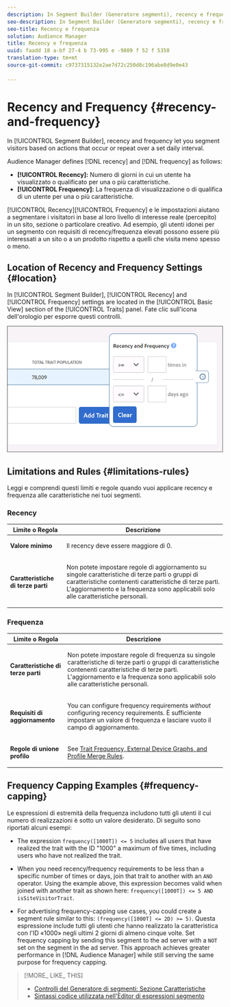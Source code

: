 ```yaml
---
description: In Segment Builder (Generatore segmenti), recency e frequenza ti consente di segmentare i visitatori in base alle azioni che avvengono o ripetere un intervallo giornaliero impostato.
seo-description: In Segment Builder (Generatore segmenti), recency e frequenza ti consente di segmentare i visitatori in base alle azioni che avvengono o ripetere un intervallo giornaliero impostato.
seo-title: Recency e frequenza
solution: Audience Manager
title: Recency e frequenza
uuid: faadd 18 a-bf 27-4 b 73-995 e -9809 f 52 f 5350
translation-type: tm+mt
source-git-commit: c9737315132e2ae7d72c250d8c196abe8d9e0e43

---
```



# Recency and Frequency {#recency-and-frequency}

In [!UICONTROL Segment Builder], recency and frequency let you segment visitors based on actions that occur or repeat over a set daily interval.

Audience Manager defines [!DNL recency] and [!DNL frequency] as follows:

* **[!UICONTROL Recency]:** Numero di giorni in cui un utente ha visualizzato o qualificato per una o più caratteristiche.
* **[!UICONTROL Frequency]:** La frequenza di visualizzazione o di qualifica di un utente per una o più caratteristiche.

[!UICONTROL Recency][!UICONTROL Frequency] e le impostazioni aiutano a segmentare i visitatori in base al loro livello di interesse reale (percepito) in un sito, sezione o particolare creativo. Ad esempio, gli utenti idonei per un segmento con requisiti di recency/frequenza elevati possono essere più interessati a un sito o a un prodotto rispetto a quelli che visita meno spesso o meno.

## Location of Recency and Frequency Settings {#location}

In [!UICONTROL Segment Builder], [!UICONTROL Recency] and [!UICONTROL Frequency] settings are located in the [!UICONTROL Basic View] section of the [!UICONTROL Traits] panel. Fate clic sull'icona dell'orologio per esporre questi controlli.

![](assets/recency_frequency.png)

## Limitations and Rules {#limitations-rules}

Leggi e comprendi questi limiti e regole quando vuoi applicare recency e frequenza alle caratteristiche nei tuoi segmenti.

### Recency

<table id="table_026064124C694D75B7A960457D50170B"> 
 <thead> 
  <tr> 
   <th colname="col1" class="entry"> Limite o Regola </th> 
   <th colname="col2" class="entry"> Descrizione </th> 
  </tr> 
 </thead>
 <tbody> 
  <tr> 
   <td colname="col1"> <p> <b>Valore minimo</b> </p> </td> 
   <td colname="col2"> <p>Il recency deve essere maggiore di 0. </p> </td> 
  </tr> 
  <tr> 
   <td colname="col1"> <p> <b>Caratteristiche di terze parti</b> </p> </td> 
   <td colname="col2"> <p>Non potete impostare regole di aggiornamento su singole caratteristiche di terze parti o gruppi di caratteristiche contenenti caratteristiche di terze parti. L'aggiornamento e la frequenza sono applicabili solo alle caratteristiche personali. </p> </td> 
  </tr> 
 </tbody> 
</table>

### Frequenza

<table id="table_EBD621D26C8B4D03933E8C0753C892A7"> 
 <thead> 
  <tr> 
   <th colname="col1" class="entry"> Limite o Regola </th> 
   <th colname="col2" class="entry"> Descrizione </th> 
  </tr> 
 </thead>
 <tbody> 
  <tr> 
   <td colname="col1"> <p> <b>Caratteristiche di terze parti</b> </p> </td> 
   <td colname="col2"> <p>Non potete impostare regole di frequenza su singole caratteristiche di terze parti o gruppi di caratteristiche contenenti caratteristiche di terze parti. L'aggiornamento e la frequenza sono applicabili solo alle caratteristiche personali. </p> </td> 
  </tr> 
  <tr> 
   <td colname="col1"> <p> <b>Requisiti di aggiornamento</b> </p> </td> 
   <td colname="col2"> <p>You can configure frequency requirements <i>without</i> configuring recency requirements. È sufficiente impostare un valore di frequenza e lasciare vuoto il campo di aggiornamento. </p> </td> 
  </tr> 
  <tr> 
   <td colname="col1"> <p><b>Regole di unione profilo</b> </p> </td> 
   <td colname="col2"> <p>See <a href="../../faq/faq-profile-merge.md#trait-freq-device-rules"> Trait Frequency, External Device Graphs, and Profile Merge Rules</a>. </p> </td> 
  </tr> 
 </tbody> 
</table>

## Frequency Capping Examples {#frequency-capping}

Le espressioni di estremità della frequenza includono tutti gli utenti il cui numero di realizzazioni è sotto un valore desiderato. Di seguito sono riportati alcuni esempi:

* The expression `frequency([1000T]) <= 5` includes all users that have realized the trait with the ID "1000" a maximum of five times, including users who have not realized the trait.
* When you need recency/frequency requirements to be less than a specific number of times or days, join that trait to another with an `AND` operator. Using the example above, this expression becomes valid when joined with another trait as shown here: `frequency([1000T]) <= 5 AND isSiteVisitorTrait`.

* For advertising frequency-capping use cases, you could create a segment rule similar to this: `(frequency([1000T] <= 2D) >= 5)`. Questa espressione include tutti gli utenti che hanno realizzato la caratteristica con l'ID «1000» negli ultimi 2 giorni di almeno cinque volte. Set frequency capping by sending this segment to the ad server with a `NOT` set on the segment in the ad server. This approach achieves greater performance in [!DNL Audience Manager] while still serving the same purpose for frequency capping.

>[!MORE_ LIKE_ THIS]
>
>* [Controlli del Generatore di segmenti: Sezione Caratteristiche](../../features/segments/segment-builder.md#segment-builder-controls-traits)
>* [Sintassi codice utilizzata nell'Editor di espressioni segmento](../../features/segments/segment-code-syntax.md)

